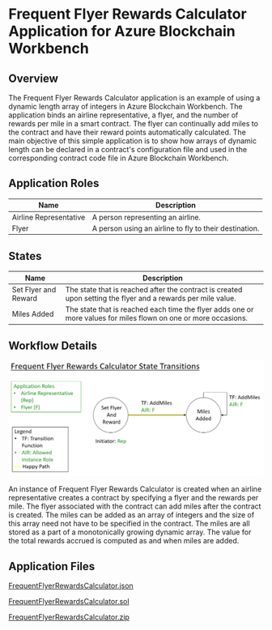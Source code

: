 Frequent Flyer Rewards Calculator Application for Azure Blockchain Workbench
====================================================

Overview 
---------
The Frequent Flyer Rewards Calculator application is an example of using a dynamic length array of integers in Azure Blockchain Workbench.  The application binds an airline representative, a flyer, and the number of rewards per mile in a smart contract.  The flyer can continually add miles to the contract and have their reward points automatically calculated. The main objective of this simple application is to show how arrays of dynamic length can be declared in a contract's configuration file and used in the corresponding contract code file in Azure Blockchain Workbench. 

Application Roles 
------------------
| Name       | Description                                                                                         |
|------------|-----------------------------------------------------------------------------------------------------|
| Airline Representative| A person representing an airline.                                           |
| Flyer| A person using an airline to fly to their destination.                                           |

States 
-------
| Name                 | Description                                                                                                 |
|----------------------|-------------------------------------------------------------------------------------------------------------|
| Set Flyer and Reward| The state that is reached after the contract is created upon setting the flyer and a rewards per mile value.                                                    |
| Miles Added | The state that is reached each time the flyer adds one or more values for miles flown on one or more occasions.                                                                       |

Workflow Details
----------------
![](media/FrequentFlyerRewardsCalculator.png)

An instance of Frequent Flyer Rewards Calculator is created when an airline representative creates a contract by specifying a flyer and the rewards per mile.  The flyer associated with the contract can add miles after the contract is created.  The miles can be added as an array of integers and the size of this array need not have to be specified in the contract.  The miles are all stored as a part of a monotonically growing dynamic array.  The value for the total rewards accrued is computed as and when miles are added.


Application Files
-----------------
[FrequentFlyerRewardsCalculator.json](./ethereum/FrequentFlyerRewardsCalculator.json)

[FrequentFlyerRewardsCalculator.sol](./ethereum/FrequentFlyerRewardsCalculator.sol)

[FrequentFlyerRewardsCalculator.zip](./ethereum/FrequentFlyerRewardsCalculator.zip)

